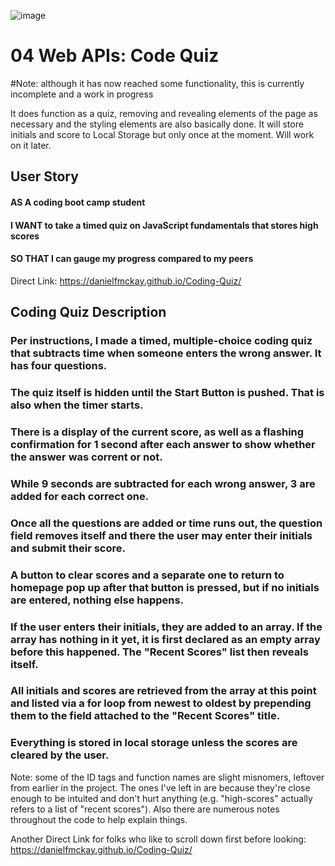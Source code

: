 ![image](https://user-images.githubusercontent.com/123746582/223169852-599b92a1-a183-490f-83f7-4ac29affa8b7.png)

# 04 Web APIs: Code Quiz

#Note: although it has now reached some functionality, this is currently incomplete and a work in progress

It does function as a quiz, removing and revealing elements of the page as necessary and the styling elements are also basically done. It will store initials and score to Local Storage but only once at the moment. Will work on it later.

## User Story

#### AS A coding boot camp student
#### I WANT to take a timed quiz on JavaScript fundamentals that stores high scores
#### SO THAT I can gauge my progress compared to my peers


Direct Link: https://danielfmckay.github.io/Coding-Quiz/

## Coding Quiz Description


### Per instructions, I made a timed, multiple-choice coding quiz that subtracts time when someone enters the wrong answer. It has four questions.

### The quiz itself is hidden until the Start Button is pushed. That is also when the timer starts.

### There is a display of the current score, as well as a flashing confirmation for 1 second after each answer to show whether the answer was corrent or not.

### While 9 seconds are subtracted for each wrong answer, 3 are added for each correct one.

### Once all the questions are added or time runs out, the question field removes itself and there the user may enter their initials and submit their score.

### A button to clear scores and a separate one to return to homepage pop up after that button is pressed, but if no initials are entered, nothing else happens.

### If the user enters their initials, they are added to an array. If the array has nothing in it yet, it is first declared as an empty array before this happened. The "Recent Scores" list then reveals itself.

### All initials and scores are retrieved from the array at this point and listed via a for loop from newest to oldest by prepending them to the field attached to the "Recent Scores" title.

### Everything is stored in local storage unless the scores are cleared by the user.

Note: some of the ID tags and function names are slight misnomers, leftover from earlier in the project. The ones I've left in are because they're close enough to be intuited and don't hurt anything (e.g. "high-scores" actually refers to a list of "recent scores"). Also there are numerous notes throughout the code to help explain things.

Another Direct Link for folks who like to scroll down first before looking: https://danielfmckay.github.io/Coding-Quiz/



